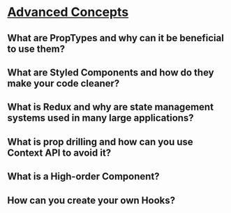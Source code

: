 # [Advanced Concepts][def]

## What are PropTypes and why can it be beneficial to use them?

## What are Styled Components and how do they make your code cleaner?

## What is Redux and why are state management systems used in many large applications?

## What is prop drilling and how can you use Context API to avoid it?

## What is a High-order Component?

## How can you create your own Hooks?


[def]: https://www.theodinproject.com/lessons/node-path-javascript-advanced-concepts#knowledge-check
